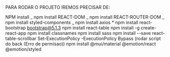 PARA RODAR O PROJETO IREMOS PRECISAR DE:

NPM install _
npm install REACT-DOM _
npm install REACT-ROUTER-DOM _
npm install styled-components _
npm install axios \*
npm install react-bootstrap bootstrap@5.1.3
npm install react-table
npm install -g create-react-app
npm install classnames
npm install sass
npm install --save react-table-scrollbar
Set-ExecutionPolicy -ExecutionPolicy Bypass (rodar script do back (Erro de permisao))
npm install @mui/material @emotion/react @emotion/styled

